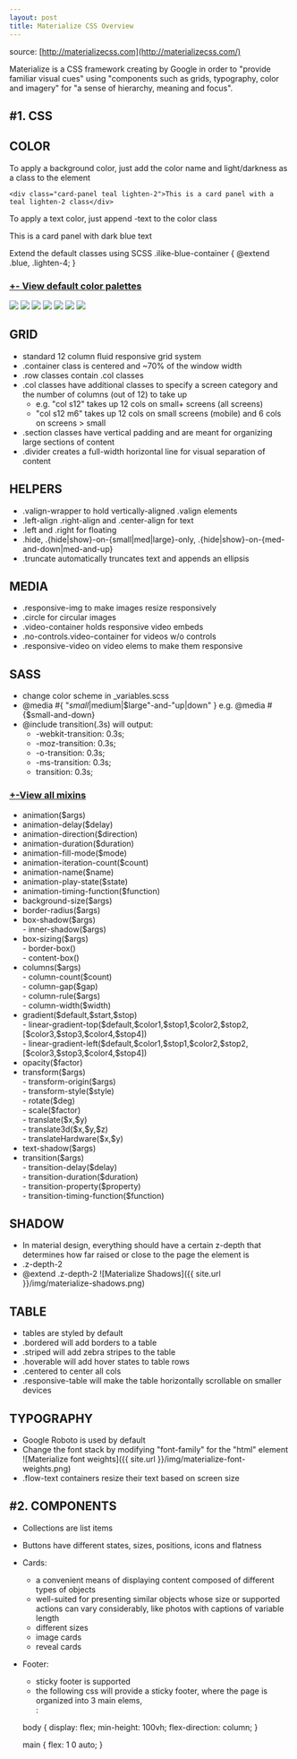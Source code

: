 ```yaml
---
layout: post
title: Materialize CSS Overview
---
```

source: [http://materializecss.com](http://materializecss.com/)

Materialize is a CSS framework creating by Google in order to "provide familiar visual cues" using "components such as grids, typography, color and imagery" for "a sense of hierarchy, meaning and focus".

#1. CSS
------------------


##  COLOR
To apply a background color, just add the color name and light/darkness as a class to the element

    <div class="card-panel teal lighten-2">This is a card panel with a teal lighten-2 class</div>

 To apply a text color, just append -text to the color class
    <div class="card-panel">
      <span class="blue-text text-darken-2">This is a card panel with dark blue text</span>
    </div>

 Extend the default classes using SCSS
    .ilike-blue-container {
        @extend .blue, .lighten-4;
    }

<div class="reveal">
    <h3 class="reveal-trigger"><a href="#"><expand>+</expand><expand class="hidden">-</expand> View default color palettes</a></h3>
    <div class="reveal-content">
        <img src="{{ site.url }}/img/materialize-color-1.png">
        <img src="{{ site.url }}/img/materialize-color-2.png">
        <img src="{{ site.url }}/img/materialize-color-3.png">
        <img src="{{ site.url }}/img/materialize-color-4.png">
        <img src="{{ site.url }}/img/materialize-color-5.png">
        <img src="{{ site.url }}/img/materialize-color-6.png">
        <img src="{{ site.url }}/img/materialize-color-7.png">
    </div>
</div>




##  GRID
- standard 12 column fluid responsive grid system
- .container class is centered and ~70% of the window width
- .row classes contain .col classes
- .col classes have additional classes to specify a screen category and the number of columns (out of 12) to take up
    - e.g. "col s12" takes up 12 cols on small+ screens (all screens)
    - "col s12 m6" takes up 12 cols on small screens (mobile) and 6 cols on screens > small
- .section classes have vertical padding and are meant for organizing large sections of content
- .divider creates a full-width horizontal line for visual separation of content




##  HELPERS
- .valign-wrapper to hold vertically-aligned .valign elements
- .left-align .right-align and .center-align for text
- .left and .right for floating
- .hide, .{hide|show}-on-{small|med|large}-only, .{hide|show}-on-{med-and-down|med-and-up}
- .truncate automatically truncates text and appends an ellipsis




##  MEDIA
- .responsive-img to make images resize responsively
- .circle for circular images
- .video-container holds responsive video embeds
- .no-controls.video-container for videos w/o controls
- .responsive-video on video elems to make them responsive




##  SASS
- change color scheme in _variables.scss
- @media #{ "$small|$medium|$large"-and-"up|down" } e.g. @media #{$small-and-down}
- @include transition(.3s) will output:
    - -webkit-transition: 0.3s;
    - -moz-transition: 0.3s;
    - -o-transition: 0.3s;
    - -ms-transition: 0.3s;
    - transition: 0.3s;

<div class="reveal">
    <h3><a href="#" class="reveal-trigger"><expand>+</expand><expand class="hidden">-</expand>View all mixins</a></h3>
    <ul class="reveal-content">

<li>animation($args)</li>
<li>animation-delay($delay)</li>
<li>animation-direction($direction)</li>
<li>animation-duration($duration)</li>
<li>animation-fill-mode($mode)</li>
<li>animation-iteration-count($count)</li>
<li>animation-name($name)</li>
<li>animation-play-state($state)</li>
<li>animation-timing-function($function)</li>
<li>background-size($args)</li>
<li>border-radius($args)</li>
<li>box-shadow($args)</br>
      - inner-shadow($args)</li>
<li>box-sizing($args)</br>
      - border-box()</br>
      - content-box()</li>
<li>columns($args)</br>
      - column-count($count)</br>
      - column-gap($gap)</br>
      - column-rule($args)</br>
      - column-width($width)</li>
<li>gradient($default,$start,$stop)</br>
      - linear-gradient-top($default,$color1,$stop1,$color2,$stop2,[$color3,$stop3,$color4,$stop4])</br>
      - linear-gradient-left($default,$color1,$stop1,$color2,$stop2,[$color3,$stop3,$color4,$stop4])</li>
<li>opacity($factor)</li>
<li>transform($args)</br>
      - transform-origin($args)</br>
      - transform-style($style)</br>
      - rotate($deg)</br>
      - scale($factor)</br>
      - translate($x,$y)</br>
      - translate3d($x,$y,$z)</br>
      - translateHardware($x,$y)</li>
<li>text-shadow($args)</li>
<li>transition($args)</br>
      - transition-delay($delay)</br>
      - transition-duration($duration)</br>
      - transition-property($property)</br>
      - transition-timing-function($function)</li>
    </ul>
</div>




##  SHADOW
- In material design, everything should have a certain z-depth that determines how far raised or close to the page the element is
- .z-depth-2
- @extend .z-depth-2
![Materialize Shadows]({{ site.url }}/img/materialize-shadows.png)




##  TABLE
- tables are styled by default
- .bordered will add borders to a table
- .striped will add zebra stripes to the table
- .hoverable will add hover states to table rows
- .centered to center all cols
- .responsive-table will make the table horizontally scrollable on smaller devices




##  TYPOGRAPHY
- Google Roboto is used by default
- Change the font stack by modifying "font-family" for the "html" element
![Materialize font weights]({{ site.url }}/img/materialize-font-weights.png)
- .flow-text containers resize their text based on screen size



#2. COMPONENTS
-----------------

- Collections are list items
- Buttons have different states, sizes, positions, icons and flatness
- Cards:
    - a convenient means of displaying content composed of different types of objects
    - well-suited for presenting similar objects whose size or supported actions can vary considerably, like photos with captions of variable length
    - different sizes
    - image cards
    - reveal cards
- Footer:
    - sticky footer is supported
    - the following css will provide a sticky footer, where the page is organized into 3 main elems, <body> <main> <footer>:

    body {
        display: flex;
        min-height: 100vh;
        flex-direction: column;
      }

    main {
        flex: 1 0 auto;
    }
